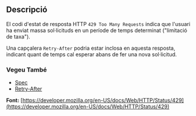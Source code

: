 ## Descripció

El codi d'estat de resposta HTTP `429 Too Many Requests` indica que l'usuari ha enviat massa sol·licituds en un període de temps determinat ("limitació de taxa").

Una capçalera `Retry-After` podria estar inclosa en aquesta resposta, indicant quant de temps cal esperar abans de fer una nova sol·licitud.

### Vegeu També

- [Spec](https://datatracker.ietf.org/doc/html/rfc6585#section-4)
- [Retry-After](https://developer.mozilla.org/en-US/docs/Web/HTTP/Headers/Retry-After)

**Font:** [https://developer.mozilla.org/en-US/docs/Web/HTTP/Status/429](https://developer.mozilla.org/en-US/docs/Web/HTTP/Status/429)
